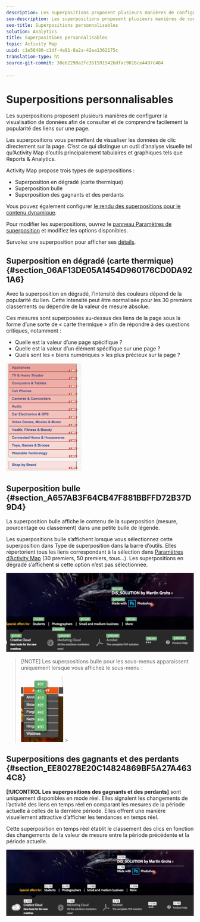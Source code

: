 ```yaml
---
description: Les superpositions proposent plusieurs manières de configurer la visualisation de données afin de consulter et de comprendre facilement la popularité des liens sur une page.
seo-description: Les superpositions proposent plusieurs manières de configurer la visualisation de données afin de consulter et de comprendre facilement la popularité des liens sur une page.
seo-title: Superpositions personnalisables
solution: Analytics
title: Superpositions personnalisables
topic: Activity Map
uuid: c1e56480-c1df-4a81-8a2a-42ea1362175c
translation-type: ht
source-git-commit: 38eb2298a2fc351591542bdfac9016ce4497c484

---
```



# Superpositions personnalisables

Les superpositions proposent plusieurs manières de configurer la visualisation de données afin de consulter et de comprendre facilement la popularité des liens sur une page.

Les superpositions vous permettent de visualiser les données de clic directement sur la page. C’est ce qui distingue un outil d’analyse visuelle tel qu’Activity Map d’outils principalement tabulaires et graphiques tels que Reports &amp; Analytics.

Activity Map propose trois types de superpositions :

* Superposition en dégradé (carte thermique)
* Superposition bulle
* Superposition des gagnants et des perdants

Vous pouvez également configurer [le rendu des superpositions pour le contenu dynamique](/help/analyze/activity-map/activitymap-link-tracking/activitymap-stl-track-custom-elements.md).

Pour modifier les superpositions, ouvrez le [panneau Paramètres de superposition](/help/analyze/activity-map/activitymap-overlay-settings.md) et modifiez les options disponibles.

Survolez une superposition pour afficher ses [détails](/help/analyze/activity-map/activitymap-overlay-details.md).

## Superposition en dégradé (carte thermique) {#section_06AF13DE05A1454D960176CD0DA921A6}

Avec la superposition en dégradé, l’intensité des couleurs dépend de la popularité du lien. Cette intensité peut être normalisée pour les 30 premiers classements ou dépendre de la valeur de mesure absolue.

Ces mesures sont superposées au-dessus des liens de la page sous la forme d’une sorte de « carte thermique » afin de répondre à des questions critiques, notamment :

* Quelle est la valeur d’une page spécifique ?
* Quelle est la valeur d’un élément spécifique sur une page ?
* Quels sont les « biens numériques » les plus précieux sur la page ?

![](assets/gradient.png)

## Superposition bulle {#section_A657AB3F64CB47F881BBFFD72B37D9D4}

La superposition bulle affiche le contenu de la superposition (mesure, pourcentage ou classement) dans une petite bulle de légende.

Les superpositions bulle s’affichent lorsque vous sélectionnez cette superposition dans Type de superposition dans la barre d’outils. Elles répertorient tous les liens correspondant à la sélection dans [Paramètres d’Activity Map](/help/analyze/activity-map/activitymap-overlay-settings.md) (30 premiers, 50 premiers, tous...). Les superpositions en dégradé s’affichent si cette option n’est pas sélectionnée.

![](assets/bubble_overlay.png)

> [!NOTE] Les superpositions bulle pour les sous-menus apparaissent uniquement lorsque vous affichez le sous-menu :
>
>![](assets/bubbles_submenu.png) &gt; 

## Superpositions des gagnants et des perdants {#section_EE80278E20C14824869BF5A27A4634C8}

**[!UICONTROL Les superpositions des gagnants et des perdants]** sont uniquement disponibles en mode réel. Elles signalent les changements de l’activité des liens en temps réel en comparant les mesures de la période actuelle à celles de la dernière période. Elles offrent une manière visuellement attractive d’afficher les tendances en temps réel.

Cette superposition en temps réel établit le classement des clics en fonction des changements de la valeur de mesure entre la période précédente et la période actuelle.

![](assets/gainers_losers.png)

